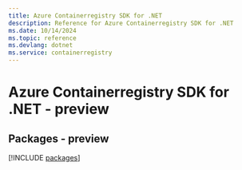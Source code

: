 ```yaml
---
title: Azure Containerregistry SDK for .NET
description: Reference for Azure Containerregistry SDK for .NET
ms.date: 10/14/2024
ms.topic: reference
ms.devlang: dotnet
ms.service: containerregistry
---
```

# Azure Containerregistry SDK for .NET - preview
## Packages - preview
[!INCLUDE [packages](containerregistry-index.md)]